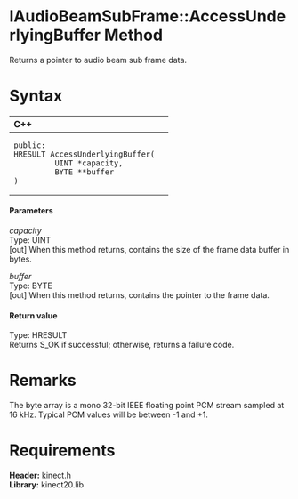 IAudioBeamSubFrame::AccessUnderlyingBuffer Method  
=================================================  

Returns a pointer to audio beam sub frame data. <span id="syntaxSection"></span>

Syntax  
======  

<table>
<colgroup>
<col width="100%" />
</colgroup>
<thead>
<tr class="header">
<th align="left">C++</th>
</tr>
</thead>
<tbody>
<tr class="odd">
<td align="left"><pre><code>public:  
HRESULT AccessUnderlyingBuffer(  
         UINT *capacity,  
         BYTE **buffer  
)</code></pre></td>
</tr>
</tbody>
</table>

<span id="ID4EG"></span>
#### Parameters  

*capacity*    
Type: UINT  
[out] When this method returns, contains the size of the frame data buffer in bytes.  

*buffer*    
Type: BYTE  
[out] When this method returns, contains the pointer to the frame data.  

<span id="ID4EP"></span>
#### Return value  

Type: HRESULT  
Returns S\_OK if successful; otherwise, returns a failure code.  

<span id="remarks"></span>

Remarks  
=======  

The byte array is a mono 32-bit IEEE floating point PCM stream sampled at 16 kHz. Typical PCM values will be between -1 and +1.  

<span id="requirements"></span>

Requirements  
============  

**Header:** kinect.h  
**Library:** kinect20.lib  



<!--Please do not edit the data in the comment block below.-->
<!--
TOCTitle : AccessUnderlyingBuffer Method
RLTitle : IAudioBeamSubFrame::AccessUnderlyingBuffer Method
KeywordK : AccessUnderlyingBuffer method
KeywordK : IAudioBeamSubFrame::AccessUnderlyingBuffer method
KeywordF : IAudioBeamSubFrame::AccessUnderlyingBuffer
KeywordF : AccessUnderlyingBuffer
KeywordF : Microsoft.Kinect.kinect.IAudioBeamSubFrame.AccessUnderlyingBuffer(UINT@,BYTE@)
KeywordA : M:Microsoft.Kinect.kinect.IAudioBeamSubFrame.AccessUnderlyingBuffer(UINT@,BYTE@)
AssetID : M:Microsoft.Kinect.kinect.IAudioBeamSubFrame.AccessUnderlyingBuffer(UINT@,BYTE@)
Locale : en-us
CommunityContent : 1
APIType : Managed
APILocation : 
APIName : Microsoft.Kinect.kinect.IAudioBeamSubFrame::AccessUnderlyingBuffer
TargetOS : Windows
TopicType : kbSyntax
DevLang : C++
DocSet : K4Wv2
ProjType : K4Wv2Proj
Technology : Kinect for Windows
Product : Kinect for Windows SDK v2
productversion : 20
-->
